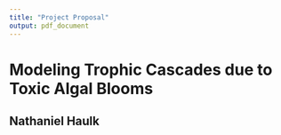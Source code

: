 ```yaml
---
title: "Project Proposal"
output: pdf_document
---
```


# Modeling Trophic Cascades due to Toxic Algal Blooms
## Nathaniel Haulk